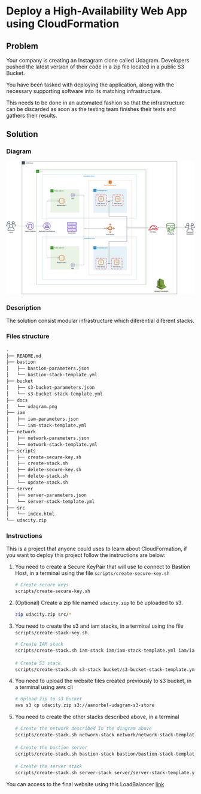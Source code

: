 # Deploy a High-Availability Web App using CloudFormation

## Problem

Your company is creating an Instagram clone called Udagram. Developers pushed the latest version of their code in a zip file located in a public S3 Bucket.

You have been tasked with deploying the application, along with the necessary supporting software into its matching infrastructure.

This needs to be done in an automated fashion so that the infrastructure can be discarded as soon as the testing team finishes their tests and gathers their results.

## Solution

### Diagram

![Diagram](/docs/udagram.png)

### Description

The solution consist modular infrastructure which diferential diferent stacks.

### Files structure

```md
.
├── README.md
├── bastion
│   ├── bastion-parameters.json
│   └── bastion-stack-template.yml
├── bucket
│   ├── s3-bucket-parameters.json
│   └── s3-bucket-stack-template.yml
├── docs
│   └── udagram.png
├── iam
│   ├── iam-parameters.json
│   └── iam-stack-template.yml
├── network
│   ├── network-parameters.json
│   └── network-stack-template.yml
├── scripts
│   ├── create-secure-key.sh
│   ├── create-stack.sh
│   ├── delete-secure-key.sh
│   ├── delete-stack.sh
│   └── update-stack.sh
├── server
│   ├── server-parameters.json
│   └── server-stack-template.yml
├── src
│   └── index.html
└── udacity.zip
```

### Instructions

This is a project that anyone could uses to learn about CloudFormation, if you want to deploy this project follow the instructions are below:

1. You need to create a Secure KeyPair that will use to connect to Bastion Host, in a terminal using the file `scripts/create-secure-key.sh`

    ```bash
    # Create secure keys
    scripts/create-secure-key.sh
    ```

2. (Optional) Create a zip file named `udacity.zip` to be uploaded to s3.

    ```bash
    zip udacity.zip src/*
    ```

3. You need to create the s3 and iam stacks, in a terminal using the file `scripts/create-stack-key.sh`.

    ```bash
    # Create IAM stack
    scripts/create-stack.sh iam-stack iam/iam-stack-template.yml iam/iam-parameters.json

    # Create S3 stack.
    scripts/create-stack.sh s3-stack bucket/s3-bucket-stack-template.yml bucket/s3-bucket-parameters.json
    ```

4. You need to upload the website files created previously to s3 bucket, in a terminal using aws cli

    ```bash
    # Upload zip to s3 bucket
    aws s3 cp udacity.zip s3://aanorbel-udagram-s3-store
    ```

5. You need to create the other stacks described above, in a terminal

    ```bash
    # Create the network described in the diagram above
    scripts/create-stack.sh network-stack network/network-stack-template.yml network/network-parameters.json

    # Create the bastion server
    scripts/create-stack.sh bastion-stack bastion/bastion-stack-template.yml bastion/bastion-parameters.json

    # Create the server stack
    scripts/create-stack.sh server-stack server/server-stack-template.yml server/server-parameters.json
    ```

You can access to the final website using this LoadBalancer [link](http://serve-webap-vwkrcg37fv0t-2068805576.us-west-2.elb.amazonaws.com/)
